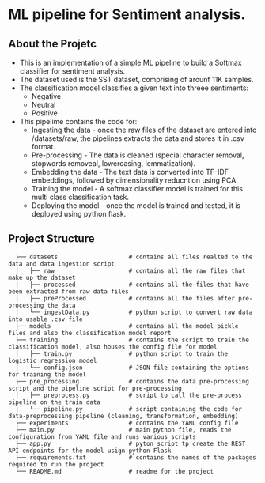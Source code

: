 # ML pipeline for Sentiment analysis.

## About the Projetc
  * This is an implementation of a simple ML pipeline to build a Softmax classifier for sentiment analysis.
  * The dataset used is the SST dataset, comprising of arounf 11K samples.
  * The classification model classifies a given text into threee sentiments:
    * Negative
    * Neutral
    * Positive
  * This pipelime contains the code for:
    * Ingesting the data - once the raw files of the dataset are entered into /datasets/raw, the pipelines extracts the data and stores it in .csv format.
    * Pre-processing - The data is cleaned (special character removal, stopwords removeal, lowercasing, lemmatization).
    * Embedding the data - The text data is converted into TF-IDF embeddings, followed by dimensionality reducntion using PCA.
    * Training the model -  A softmax classifier model is trained for this multi class classification task. 
    * Deploying the model - once the model is trained and tested, it is deployed using python flask. 
## Project Structure

      ├── datasets                    # contains all files realted to the data and data ingestion script
      │   ├── raw                     # contains all the raw files that make up the dataset
      │   ├── processed               # contains all the files that have been extracted from raw data files
      │   ├── preProcessed            # contains all the files after pre-processing the data
      │   └── ingestData.py           # python script to convert raw data into usable .csv file   
      ├── models                      # contains all the model pickle files and also the classification model report
      ├── training                    # contains the script to train the classification model, also houses the config file for model
      │   ├── train.py                # python script to train the logistic regression model
      │   └── config.json             # JSON file containing the options for training the model
      ├── pre_processing              # contains the data pre-processing script and the pipeline script for pre-processing
      │   ├── preprocess.py           # script to call the pre-process pipeline on the train data
      │   └── pipeline.py             # script containing the code for data-preprocessing pipeline (cleaning, transformation, embedding)
      ├── experiments                 # contains the YAML config file
      ├── main.py                     # main python file, reads the configuration from YAML file and runs various scripts
      ├── app.py                      # pyton script tp create the REST API endpoints for the model usign python Flask
      ├── requirements.txt            # contains the names of the packages required to run the project
      └── README.md                   # readme for the project
